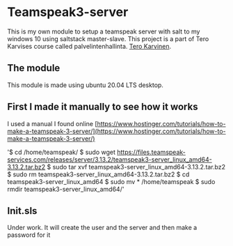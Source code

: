 # Teamspeak3-server
This is my own module to setup a teamspeak server with salt to my windows 10 using saltstack master-slave. This project is a part of Tero Karvises course called palvelintenhallinta. [Tero Karvinen](https://terokarvinen.com/).

## The module
This module is made using ubuntu 20.04 LTS desktop.
## First I made it manually to see how it works
I used a manual I found online [https://www.hostinger.com/tutorials/how-to-make-a-teamspeak-3-server/](https://www.hostinger.com/tutorials/how-to-make-a-teamspeak-3-server/)

'$ cd /home/teamspeak/
$ sudo wget https://files.teamspeak-services.com/releases/server/3.13.2/teamspeak3-server_linux_amd64-3.13.2.tar.bz2
$ sudo tar xvf teamspeak3-server_linux_amd64-3.13.2.tar.bz2
$ sudo rm teamspeak3-server_linux_amd64-3.13.2.tar.bz2
$ cd teamspeak3-server_linux_amd64
$ sudo mv * /home/teamspeak
$ sudo rmdir teamspeak3-server_linux_amd64/'
## Init.sls
Under work. It will create the user and the server and then make a password for it
